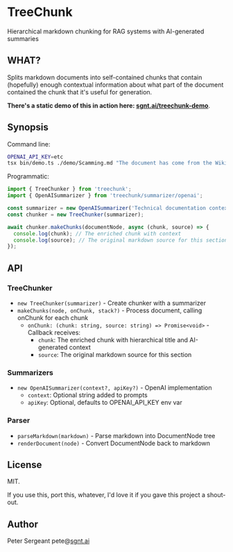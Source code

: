 # TreeChunk

Hierarchical markdown chunking for RAG systems with AI-generated summaries

## WHAT?

Splits markdown documents into self-contained chunks that contain (hopefully) enough contextual information about what part of the document contained the chunk that it's useful for generation.

**There's a static demo of this in action here: [sgnt.ai/treechunk-demo](https://sgnt.ai/treechunk-demo)**.

## Synopsis

Command line:

```bash
OPENAI_API_KEY=etc
tsx bin/demo.ts ./demo/Scamming.md "The document has come from the Wiki for an online crime game"
```

Programmatic:

```typescript
import { TreeChunker } from 'treechunk';
import { OpenAISummarizer } from 'treechunk/summarizer/openai';

const summarizer = new OpenAISummarizer('Technical documentation context');
const chunker = new TreeChunker(summarizer);

await chunker.makeChunks(documentNode, async (chunk, source) => {
  console.log(chunk); // The enriched chunk with context
  console.log(source); // The original markdown source for this section
});
```

## API

### TreeChunker
- `new TreeChunker(summarizer)` - Create chunker with a summarizer
- `makeChunks(node, onChunk, stack?)` - Process document, calling onChunk for each chunk
  - `onChunk: (chunk: string, source: string) => Promise<void>` - Callback receives:
    - `chunk`: The enriched chunk with hierarchical title and AI-generated context
    - `source`: The original markdown source for this section

### Summarizers
- `new OpenAISummarizer(context?, apiKey?)` - OpenAI implementation
  - `context`: Optional string added to prompts
  - `apiKey`: Optional, defaults to OPENAI_API_KEY env var

### Parser
- `parseMarkdown(markdown)` - Parse markdown into DocumentNode tree
- `renderDocument(node)` - Convert DocumentNode back to markdown

## License

MIT.

If you use this, port this, whatever, I'd love it if you gave this project a shout-out.

## Author

Peter Sergeant pete@[sgnt.ai](https://sgnt.ai/)

